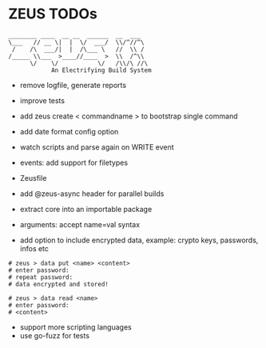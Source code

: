 # ZEUS TODOs

    ________ ____  __ __  ______  __  ___
    \___   // __ \|  |  \/  ___/  \\/^//^\
     /    /\  ___/|  |  /\___ \   //  \\ /
    /_____ \\___  >____//____  >  \\  /^\\
          \/    \/           \/   /\\/\ //\
                An Electrifying Build System

- remove logfile, generate reports
- improve tests

- add zeus create < commandname > to bootstrap single command
- add date format config option

- watch scripts and parse again on WRITE event
- events: add support for filetypes

- Zeusfile
- add @zeus-async header for parallel builds

- extract core into an importable package
- arguments: accept name=val syntax

- add option to include encrypted data, example: crypto keys, passwords, infos etc

```shell
# zeus > data put <name> <content>
# enter password:
# repeat password:
# data encrypted and stored!

# zeus > data read <name>
# enter password:
# <content>
```

- support more scripting languages
- use go-fuzz for tests